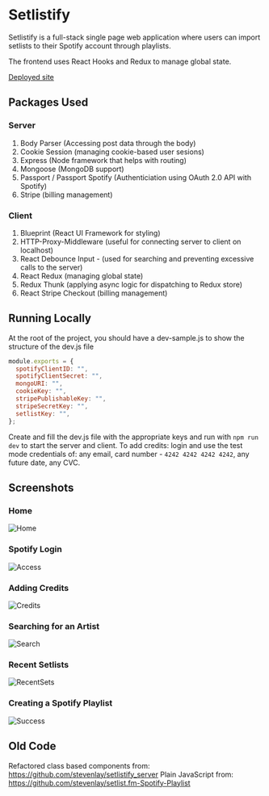 # Setlistify

Setlistify is a full-stack single page web application where users can import setlists to their Spotify account through playlists.

The frontend uses React Hooks and Redux to manage global state.

[Deployed site](http://setlistify-prod.herokuapp.com)

## Packages Used
### Server

1. Body Parser (Accessing post data through the body)
2. Cookie Session (managing cookie-based user sesions)
3. Express (Node framework that helps with routing)
4. Mongoose (MongoDB support)
5. Passport / Passport Spotify (Authenticiation using OAuth 2.0 API with Spotify)
6. Stripe (billing management)

### Client
1. Blueprint (React UI Framework for styling)
2. HTTP-Proxy-Middleware (useful for connecting server to client on localhost)
3. React Debounce Input - (used for searching and preventing excessive calls to the server)
4. React Redux (managing global state)
5. Redux Thunk (applying async logic for dispatching to Redux store)
6. React Stripe Checkout (billing management)

## Running Locally
At the root of the project, you should have a dev-sample.js to show the structure of the dev.js file

```js
module.exports = {
  spotifyClientID: "",
  spotifyClientSecret: "",
  mongoURI: "",
  cookieKey: "",
  stripePublishableKey: "",
  stripeSecretKey: "",
  setlistKey: "",
};
```

Create and fill the dev.js file with the appropriate keys and run with ```npm run dev``` to start the server and client. To add credits: login and use the test mode credentials of: any email, card number - ```4242 4242 4242 4242```, any future date, any CVC.

## Screenshots

### Home 
![Home](screenshots/Home.PNG)

### Spotify Login
![Access](screenshots/Access.PNG)

### Adding Credits
![Credits](screenshots/Credits.PNG)

### Searching for an Artist
![Search](screenshots/Search.PNG)

### Recent Setlists
![RecentSets](screenshots/RecentSets.PNG)

### Creating a Spotify Playlist
![Success](screenshots/Success.PNG)

## Old Code
Refactored class based components from: https://github.com/stevenlay/setlistify_server
Plain JavaScript from: https://github.com/stevenlay/setlist.fm-Spotify-Playlist
